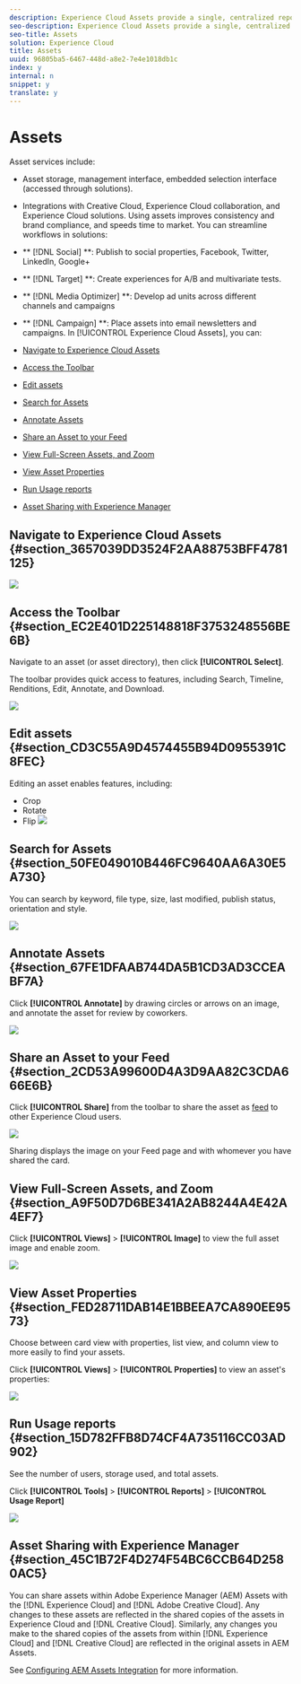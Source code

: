 ```yaml
---
description: Experience Cloud Assets provide a single, centralized repository of marketing-ready assets that you can share across solutions. An asset is a digital document, image, video, or audio (or part thereof) that can have multiple renditions and can have sub-assets (for example, layers in a Photoshop file, slides in a PowerPoint file, pages in a PDF, files in a ZIP).
seo-description: Experience Cloud Assets provide a single, centralized repository of marketing-ready assets that you can share across solutions. An asset is a digital document, image, video, or audio (or part thereof) that can have multiple renditions and can have sub-assets (for example, layers in a Photoshop file, slides in a PowerPoint file, pages in a PDF, files in a ZIP).
seo-title: Assets
solution: Experience Cloud
title: Assets
uuid: 96805ba5-6467-448d-a8e2-7e4e1018db1c
index: y
internal: n
snippet: y
translate: y
---
```


# Assets


<!-- asset.xml -->
Asset services include: 

* Asset storage, management interface, embedded selection interface (accessed through solutions).
* Integrations with Creative Cloud, Experience Cloud collaboration, and Experience Cloud solutions.
Using assets improves consistency and brand compliance, and speeds time to market. You can streamline workflows in solutions: 

* ** [!DNL  Social] **: Publish to social properties, Facebook, Twitter, LinkedIn, Google+
* ** [!DNL  Target] **: Create experiences for A/B and multivariate tests.
* ** [!DNL  Media Optimizer] **: Develop ad units across different channels and campaigns
* ** [!DNL  Campaign] **: Place assets into email newsletters and campaigns.
In [!UICONTROL  Experience Cloud Assets], you can: 

* [ Navigate to Experience Cloud Assets ](../experience-cloud-assets/experience-cloud-assets.md#section_3657039DD3524F2AA88753BFF4781125)
* [ Access the Toolbar ](../experience-cloud-assets/experience-cloud-assets.md#section_EC2E401D225148818F3753248556BE6B)
* [ Edit assets ](../experience-cloud-assets/experience-cloud-assets.md#section_CD3C55A9D4574455B94D0955391C8FEC)
* [ Search for Assets ](../experience-cloud-assets/experience-cloud-assets.md#section_50FE049010B446FC9640AA6A30E5A730)
* [ Annotate Assets ](../experience-cloud-assets/experience-cloud-assets.md#section_67FE1DFAAB744DA5B1CD3AD3CCEABF7A)
* [ Share an Asset to your Feed ](../experience-cloud-assets/experience-cloud-assets.md#section_2CD53A99600D4A3D9AA82C3CDA666E6B)
* [ View Full-Screen Assets, and Zoom ](../experience-cloud-assets/experience-cloud-assets.md#section_A9F50D7D6BE341A2AB8244A4E42A4EF7)
* [ View Asset Properties ](../experience-cloud-assets/experience-cloud-assets.md#section_FED28711DAB14E1BBEEA7CA890EE9573)
* [ Run Usage reports ](../experience-cloud-assets/experience-cloud-assets.md#section_15D782FFB8D74CF4A735116CC03AD902)
* [ Asset Sharing with Experience Manager ](../experience-cloud-assets/experience-cloud-assets.md#section_45C1B72F4D274F54BC6CCB64D2580AC5)

## Navigate to Experience Cloud Assets {#section_3657039DD3524F2AA88753BFF4781125}

![](assets/asset-nav.png) 

## Access the Toolbar {#section_EC2E401D225148818F3753248556BE6B}

Navigate to an asset (or asset directory), then click **[!UICONTROL  Select]**. 

The toolbar provides quick access to features, including Search, Timeline, Renditions, Edit, Annotate, and Download. 

![](assets/asset-tools.png) 

<!-- <table id="table_AD8DF6CF96BA49B88B309B780436B099"> 
 <tgroup cols="2"> 
  <colspec colnum="1" colname="col1" colwidth="1.00*" /> 
  <colspec colnum="2" colname="col2" colwidth="6.64*" /> 
  <thead> 
   <tr> 
    <th colname="col1" class="entry"> Element </th> 
    <th colname="col2" class="entry"> Description </th> 
   </tr> 
  </thead> 
  <tbody> 
   <tr> 
    <td colname="col1"> <p>Share </p> </td> 
    <td colname="col2"> <p>Share as a card to the Feed. </p> </td> 
   </tr> 
   <tr> 
    <td colname="col1"> <p>Download </p> </td> 
    <td colname="col2"> <p> </p> </td> 
   </tr> 
   <tr> 
    <td colname="col1"> <p>View Properties </p> </td> 
    <td colname="col2"> <p> </p> </td> 
   </tr> 
   <tr> 
    <td colname="col1"> <p>Edit </p> </td> 
    <td colname="col2"></td> 
   </tr> 
   <tr> 
    <td colname="col1"> <p>Annotate </p> </td> 
    <td colname="col2"> <p>Add shapes and comments to an asset. </p> </td> 
   </tr> 
   <tr> 
    <td colname="col1"> <p>Copy </p> </td> 
    <td colname="col2"> <p> </p> </td> 
   </tr> 
   <tr> 
    <td colname="col1"> <p>Move </p> </td> 
    <td colname="col2"> <p> </p> </td> 
   </tr> 
   <tr> 
    <td colname="col1"> <p>Delete </p> </td> 
    <td colname="col2"></td> 
   </tr> 
  </tbody> 
 </tgroup> 
</table> -->

## Edit assets {#section_CD3C55A9D4574455B94D0955391C8FEC}

Editing an asset enables features, including: 

* Crop
* Rotate
* Flip
![](assets/asset-edit.png) 

## Search for Assets {#section_50FE049010B446FC9640AA6A30E5A730}

You can search by keyword, file type, size, last modified, publish status, orientation and style. 

![](assets/asset-search.png) 

## Annotate Assets {#section_67FE1DFAAB744DA5B1CD3AD3CCEABF7A}

Click **[!UICONTROL  Annotate]** by drawing circles or arrows on an image, and annotate the asset for review by coworkers. 

![](assets/assets-annotate.png) 

## Share an Asset to your Feed {#section_2CD53A99600D4A3D9AA82C3CDA666E6B}

Click **[!UICONTROL  Share]** from the toolbar to share the asset as [ feed](../feed.md#concept_9256B8768A294009A777282DD8719213) to other Experience Cloud users. 

![](assets/assets-share-card.png) 

Sharing displays the image on your Feed page and with whomever you have shared the card. 

## View Full-Screen Assets, and Zoom {#section_A9F50D7D6BE341A2AB8244A4E42A4EF7}

Click **[!UICONTROL  Views]** > **[!UICONTROL  Image]** to view the full asset image and enable zoom. 

![](assets/asset-zoom.png) 

## View Asset Properties {#section_FED28711DAB14E1BBEEA7CA890EE9573}

Choose between card view with properties, list view, and column view to more easily to find your assets. 

Click **[!UICONTROL  Views]** > **[!UICONTROL  Properties]** to view an asset's properties: 

![](assets/asset-properties.png) 

## Run Usage reports {#section_15D782FFB8D74CF4A735116CC03AD902}

See the number of users, storage used, and total assets. 

Click **[!UICONTROL  Tools]** > **[!UICONTROL  Reports]** > **[!UICONTROL  Usage Report]**

![](assets/assets-usage-report.png) 

## Asset Sharing with Experience Manager {#section_45C1B72F4D274F54BC6CCB64D2580AC5}

You can share assets within Adobe Experience Manager (AEM) Assets with the [!DNL  Experience Cloud] and [!DNL  Adobe Creative Cloud]. Any changes to these assets are reflected in the shared copies of the assets in Experience Cloud and [!DNL  Creative Cloud]. Similarly, any changes you make to the shared copies of the assets from within [!DNL  Experience Cloud] and [!DNL  Creative Cloud] are reflected in the original assets in AEM Assets. 

See [ Configuring AEM Assets Integration](https://helpx.adobe.com/experience-manager/6-3/sites/administering/using/configure-assets-cc-integration.html) for more information. 
